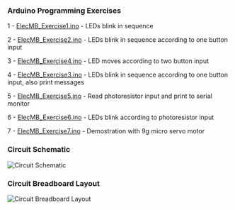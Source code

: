 ### Arduino Programming Exercises

1 - [ElecMB_Exercise1.ino](https://bitbucket.org/mtejada11/arduino/src/master/ElecMB_2017_11/ElecMB_Exercise1.ino) - LEDs blink in sequence

2 - [ElecMB_Exercise2.ino](https://bitbucket.org/mtejada11/arduino/src/master/ElecMB_2017_11/ElecMB_Exercise2.ino) - LEDs blink in sequence according to one button input

3 - [ElecMB_Exercise4.ino](https://bitbucket.org/mtejada11/arduino/src/master/ElecMB_2017_11/ElecMB_Exercise3.ino) - LED moves according to two button input 

4 - [ElecMB_Exercise3.ino](https://bitbucket.org/mtejada11/arduino/src/master/ElecMB_2017_11/ElecMB_Exercise4.ino) - LEDs blink in sequence according to one button input, also print messages

5 - [ElecMB_Exercise5.ino](https://bitbucket.org/mtejada11/arduino/src/master/ElecMB_2017_11/ElecMB_Exercise5.ino) - Read photoresistor input and print to serial monitor 

6 - [ElecMB_Exercise6.ino](https://bitbucket.org/mtejada11/arduino/src/master/ElecMB_2017_11/ElecMB_Exercise6.ino) - LEDs blink according to photoresistor input 

7 - [ElecMB_Exercise7.ino](https://bitbucket.org/mtejada11/arduino/src/master/ElecMB_2017_11/ElecMB_Exercise7.ino) - Demostration with 9g micro servo motor

### Circuit Schematic
![Circuit Schematic](https://bytebucket.org/mtejada11/arduino/raw/master/ElecMB_2017_11/Circuit_1_Schematic.png)



### Circuit Breadboard Layout
![Circuit Breadboard Layout](https://bytebucket.org/mtejada11/arduino/raw/master/ElecMB_2017_11/Circuit_2_BreadboardLayout.png)